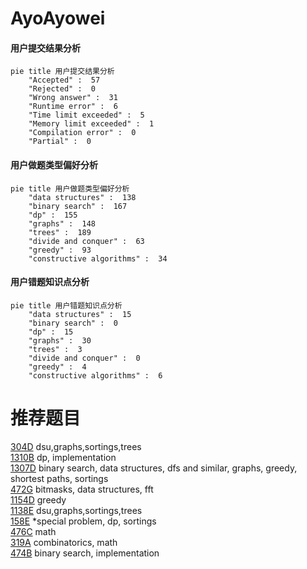 # AyoAyowei

<!-- tabs:start -->



#### **用户提交结果分析**

```mermaid
pie title 用户提交结果分析
    "Accepted" :  57
    "Rejected" :  0
    "Wrong answer" :  31
    "Runtime error" :  6
    "Time limit exceeded" :  5
    "Memory limit exceeded" :  1
    "Compilation error" :  0
    "Partial" :  0
```

#### **用户做题类型偏好分析**

```mermaid
pie title 用户做题类型偏好分析
    "data structures" :  138
    "binary search" :  167
    "dp" :  155
    "graphs" :  148
    "trees" :  189
    "divide and conquer" :  63
    "greedy" :  93
    "constructive algorithms" :  34
```
#### **用户错题知识点分析**

```mermaid
pie title 用户错题知识点分析
    "data structures" :  15
    "binary search" :  0
    "dp" :  15
    "graphs" :  30
    "trees" :  3
    "divide and conquer" :  0
    "greedy" :  4
    "constructive algorithms" :  6
```



<!-- tabs:end -->
# 推荐题目
[304D](https://codeforces.com/contest/304/problem/D)		dsu,graphs,sortings,trees		  
[1310B](https://codeforces.com/contest/1310/problem/B)		dp,
                        implementation		  
[1307D](https://codeforces.com/contest/1307/problem/D)		binary search,
                        data structures,
                        dfs and similar,
                        graphs,
                        greedy,
                        shortest paths,
                        sortings		  
[472G](https://codeforces.com/contest/472/problem/G)		bitmasks,
                        data structures,
                        fft		  
[1154D](https://codeforces.com/contest/1154/problem/D)		greedy		  
[1138E](https://codeforces.com/contest/1138/problem/E)		dsu,graphs,sortings,trees		  
[158E](https://codeforces.com/contest/158/problem/E)		*special problem,
                        dp,
                        sortings		  
[476C](https://codeforces.com/contest/476/problem/C)		math		  
[319A](https://codeforces.com/contest/319/problem/A)		combinatorics,
                        math		  
[474B](https://codeforces.com/contest/474/problem/B)		binary search,
                        implementation		  
